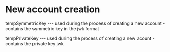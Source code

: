 # New account creation

tempSymmetricKey --- used during the process of creating a new account - contains the symmetric key in the jwk format

tempPrivateKey --- used during the process of creating a new acount - contains the private key jwk
